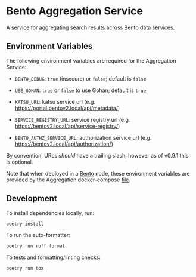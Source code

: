 # Bento Aggregation Service

A service for aggregating search results across Bento data services.

## Environment Variables
The following environment variables are required for the Aggregation Service:

- `BENTO_DEBUG`: `true` (insecure) or `false`; default is `false`

- `USE_GOHAN`: `true` or `false` to use Gohan; default is `true`

- `KATSU_URL`: katsu service url (e.g. https://portal.bentov2.local/api/metadata/)

- `SERVICE_REGISTRY_URL`: service registry url (e.g. https://bentov2.local/api/service-registry/)

- `BENTO_AUTHZ_SERVICE_URL`: authorization service url (e.g. https://bentov2.local/api/authorization/)

By convention, URLs *should* have a trailing slash; however as of v0.9.1 this 
is optional.

Note that when deployed in a [Bento](https://github.com/bento-platform/bento) node, these environment variables are provided by the Aggregation docker-compose [file](https://github.com/bento-platform/bento/blob/main/lib/aggregation/docker-compose.aggregation.yaml).

## Development

To install dependencies locally, run:

```bash
poetry install
```

To run the auto-formatter:

```bash
poetry run ruff format
```

To tests and formatting/linting checks:

```bash
poetry run tox
```

